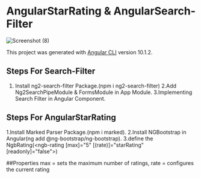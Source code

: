 # AngularStarRating & AngularSearch-Filter

![Screenshot (8)](https://user-images.githubusercontent.com/60258353/95598639-05010800-0a05-11eb-83cb-f0b3c2b08f80.png)

This project was generated with [Angular CLI](https://github.com/angular/angular-cli) version 10.1.2.

## Steps For Search-Filter
1. Install ng2-search-filter Package.(npm i ng2-search-filter)
2.Add Ng2SearchPipeModule & FormsModule in App Module.
3.Implementing Search Filter in Angular Component.


## Steps For AngularStarRating
1.Install Marked Parser Package.(npm i marked).
2.Install NGBootstrap in Angular(ng add @ng-bootstrap/ng-bootstrap).
3.define the NgbRating(<ngb-rating [max]="5" [(rate)]="starRating" [readonly]="false"></ngb-rating>)

##Properties
max =  sets the maximum number of ratings,
rate =  configures the current rating

